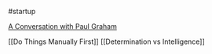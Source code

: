 #startup 

[A Conversation with Paul Graham](https://www.youtube.com/watch?v=4WO5kJChg3w&t=0s)

[[Do Things Manually First]]
[[Determination vs Intelligence]]